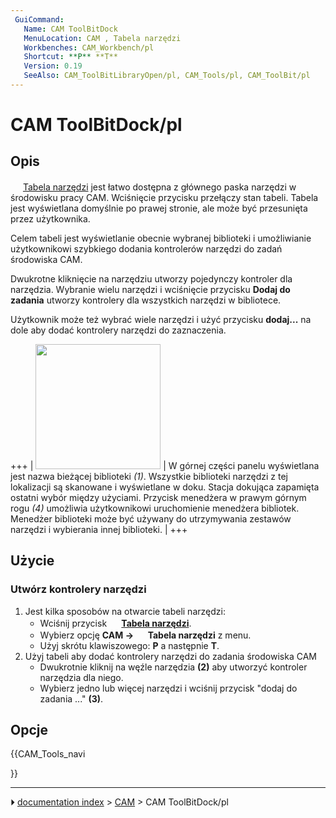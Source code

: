 ```yaml
---
 GuiCommand:
   Name: CAM ToolBitDock
   MenuLocation: CAM , Tabela narzędzi
   Workbenches: CAM_Workbench/pl
   Shortcut: **P** **T**
   Version: 0.19
   SeeAlso: CAM_ToolBitLibraryOpen/pl, CAM_Tools/pl, CAM_ToolBit/pl
---
```


# CAM ToolBitDock/pl



## Opis

<img alt="" src=images/CAM_ToolBitDock.svg  style="width:16px;"> [Tabela narzędzi](CAM_ToolBitDock/pl.md) jest łatwo dostępna z głównego paska narzędzi w środowisku pracy CAM. Wciśnięcie przycisku przełączy stan tabeli. Tabela jest wyświetlana domyślnie po prawej stronie, ale może być przesunięta przez użytkownika.

Celem tabeli jest wyświetlanie obecnie wybranej biblioteki i umożliwianie użytkownikowi szybkiego dodania kontrolerów narzędzi do zadań środowiska CAM.

Dwukrotne kliknięcie na narzędziu utworzy pojedynczy kontroler dla narzędzia. Wybranie wielu narzędzi i wciśnięcie przycisku **Dodaj do zadania** utworzy kontrolery dla wszystkich narzędzi w bibliotece.

Użytkownik może też wybrać wiele narzędzi i użyć przycisku **dodaj...** na dole aby dodać kontrolery narzędzi do zaznaczenia.

+++
| <img alt="" src=images/Toolbit_Dock.png  style="width:200px;"> | W górnej części panelu wyświetlana jest nazwa bieżącej biblioteki *(1)*. Wszystkie biblioteki narzędzi z tej lokalizacji są skanowane i wyświetlane w doku. Stacja dokująca zapamięta ostatni wybór między użyciami. Przycisk menedżera w prawym górnym rogu *(4)* umożliwia użytkownikowi uruchomienie menedżera bibliotek. Menedżer biblioteki może być używany do utrzymywania zestawów narzędzi i wybierania innej biblioteki. |
+++



## Użycie



### Utwórz kontrolery narzędzi 

1.  Jest kilka sposobów na otwarcie tabeli narzędzi:
    -   Wciśnij przycisk **<img src="images/CAM_ToolBitDock.svg" width=16px> [Tabela narzędzi](CAM_ToolBitDock/pl.md)**.
    -   Wybierz opcję **CAM → <img src="images/CAM_ToolBitDock.svg" width=16px> Tabela narzędzi** z menu.
    -   Użyj skrótu klawiszowego: **P** a następnie **T**.
2.  Użyj tabeli aby dodać kontrolery narzędzi do zadania środowiska CAM
    -   Dwukrotnie kliknij na węźle narzędzia **(2)** aby utworzyć kontroler narzędzia dla niego.
    -   Wybierz jedno lub więcej narzędzi i wciśnij przycisk \"dodaj do zadania \...\" **(3)**.



## Opcje





{{CAM_Tools_navi

}}



---
⏵ [documentation index](../README.md) > [CAM](CAM_Workbench.md) > CAM ToolBitDock/pl
